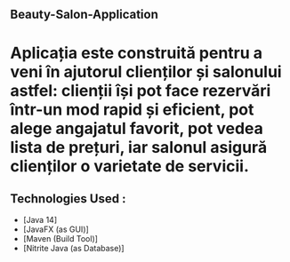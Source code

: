 ## Beauty-Salon-Application
# Aplicația este construită pentru a veni în ajutorul clienților și salonului astfel: clienții își pot face rezervări într-un mod rapid și eficient, pot alege angajatul favorit, pot vedea lista de prețuri, iar salonul asigură clienților o varietate de servicii. 
## Technologies Used :
* [Java 14]
* [JavaFX (as GUI)]
* [Maven (Build Tool)]
* [Nitrite Java (as Database)]
